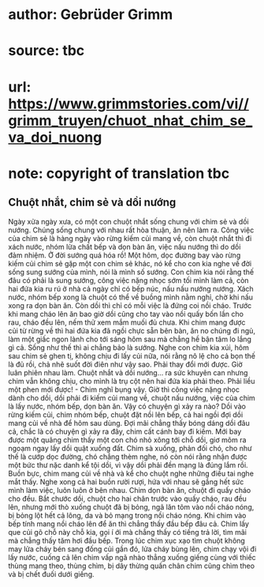 # author: Gebrüder Grimm
# source: tbc
# url: https://www.grimmstories.com/vi//grimm_truyen/chuot_nhat_chim_se_va_doi_nuong
# note: copyright of translation tbc

## Chuột nhắt, chim sẻ và dồi nướng 

Ngày xửa ngày xưa, có một con chuột nhắt sống chung với chim sẻ và dồi
nướng. Chúng sống chung với nhau rất hòa thuận, ăn nên làm ra. Công việc
của chim sẻ là hàng ngày vào rừng kiếm củi mang về, còn chuột nhắt thì
đi xách nước, nhóm lửa chất bếp và dọn bàn ăn, việc nấu nướng thì do dồi
đảm nhiệm.
Ở đời sướng quá hóa rồ! Một hôm, dọc đường bay vào rừng kiếm củi chim sẻ
gặp một con chim sẻ khác, nó kể cho con kia nghe về đời sống sung sướng
của mình, nói là mình số sướng. Con chim kia nói rằng thế đâu có phải là
sung sướng, công việc nặng nhọc sớm tối mình làm cả, còn hai đứa kia ru
rú ở nhà cả ngày chỉ có bếp núc, nấu nấu nướng nướng. Xách nước, nhóm
bếp xong là chuột có thể về buồng mình nằm nghỉ, chờ khi nấu xong ra dọn
bàn ăn. Còn dồi thì chỉ có mỗi việc là đứng coi nồi cháo. Trước khi mang
cháo lên ăn bao giờ dồi cũng cho tay vào nồi quấy bốn lần cho rau, cháo
đều lên, nếm thử xem mắm muối đủ chưa. Khi chim mang được củi từ rừng về
thì hai đứa kia đã ngồi chực sẵn bên bàn, ăn no chúng đi ngủ, làm một
giấc ngon lành cho tới sáng hôm sau mà chẳng hề bận tâm lo lắng gì cả.
Sống như thế thì ai chẳng bảo là sướng.
Nghe con chim kia xúi, hôm sau chim sẻ ghen tị, không chịu đi lấy củi
nữa, nói rằng nô lệ cho cả bọn thế là đủ rồi, chả nhẽ suốt đời điên như
vậy sao. Phải thay đổi mới được. Giờ luân phiên nhau làm. Chuột nhắt và
dồi nướng... ra sức khuyên can nhưng chim vẫn không chịu, cho mình là
trụ cột nên hai đứa kia phải theo. Phải liều một phen mới được! - Chim
nghĩ bụng vậy. Giờ thì công việc nặng nhọc dành cho dồi, dồi phải đi
kiếm củi mang về, chuột nấu nướng, việc của chim là lấy nước, nhóm bếp,
dọn bàn ăn.
Vậy có chuyện gì xảy ra nào?
Dồi vào rừng kiếm củi, chim nhóm bếp, chuột đặt nồi lên bếp, cả hai ngồi
đợi dồi mang củi về nhà để hôm sau dùng. Đợi mãi chẳng thấy bóng dáng
dồi đâu cả, chắc là có chuyện gì xảy ra đây, chim cất cánh bay đi kiếm.
Mới bay được một quãng chim thấy một con chó nhỏ xông tới chỗ dồi, giơ
mõm ra ngoạm ngay lấy dồi quật xuống đất. Chim sà xuống, phản đối chó,
cho như thế là cướp dọc đường, chó chẳng thèm nghe, nó còn nói rằng nhận
được một bức thư nặc danh kể tội dồi, vì vậy dồi phải đền mạng là đúng
lắm rồi.
Buồn bực, chim mang củi về nhà và kể cho chuột nghe những điều tai nghe
mắt thấy. Nghe xong cả hai buồn rười rượi, hứa với nhau sẽ gắng hết sức
mình làm việc, luôn luôn ở bên nhau. Chim dọn bàn ăn, chuột đi quấy cháo
cho đều. Bắt chước dồi, chuột cho hai chân trước vào quấy cháo, rau đều
lên, nhưng mới thò xuống chuột đã bị bỏng, ngã lăn tõm vào nồi cháo
nóng, bị bỏng lột hết cả lông, da và bỏ mạng trong nồi cháo nóng.
Khi chim vào bếp tính mang nồi cháo lên để ăn thì chẳng thấy đầu bếp đâu
cả. Chim lấy que củi gõ chỗ này chỗ kia, gọi í ới mà chẳng thấy có tiếng
trả lời, tìm mãi mà chẳng thấy tăm hơi đầu bếp. Trong lúc chim xục xạo
tìm chuột không may lửa cháy bén sang đống củi gần đó, lửa cháy bùng
lên, chim chạy vội đi lấy nước, cuống cả lên chim vấp ngã nhào thẳng
xuống giếng cùng với thiếc thùng mang theo, thùng chìm, bị dây thừng
quấn chân chim cũng chìm theo và bị chết đuối dưới giếng.
